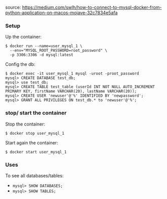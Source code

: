source:
https://medium.com/swlh/how-to-connect-to-mysql-docker-from-python-application-on-macos-mojave-32c7834e5afa

### Setup
Up the container:
```shell
$ docker run --name=user_mysql_1 \
  --env="MYSQL_ROOT_PASSWORD=root_password" \
  -p 3306:3306 -d mysql:latest
```

Config the db:
```shell
$ docker exec -it user_mysql_1 mysql -uroot -proot_password
mysql> CREATE DATABASE test_db;
mysql> use test_db;
mysql> CREATE TABLE test_table (userId INT NOT NULL AUTO_INCREMENT PRIMARY KEY, firstName VARCHAR(20), lastName VARCHAR(20));
mysql> CREATE USER 'newuser'@'%' IDENTIFIED BY 'newpassword';
mysql> GRANT ALL PRIVILEGES ON test_db.* to 'newuser'@'%';
```

### stop/ start the container
Stop the container:
```shell
$ docker stop user_mysql_1
```
Start again the container:
```shell
$ docker start user_mysql_1
```

### Uses
To see all databases/tables:
- ```mysql> SHOW DATABASES;```
- ```mysql> SHOW TABLES;```

